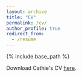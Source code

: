 ```yaml
---
layout: archive
title: "CV"
permalink: /cv/
author_profile: true
redirect_from:
  - /resume
---
```


{% include base_path %}

Download Cathie's CV [here](http://cathieyun.github.io/files/cathie-yun-resume.pdf).
